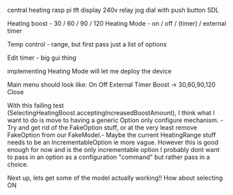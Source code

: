 central heating
rasp pi
tft display
240v relay
jog dial with push button
SDL


Heating boost - 30 / 60 / 90 / 120
Heating Mode - on / off / (timer) / external timer

Temp control - range, but first pass just a list of options

Edit timer - big gui thing


implementing Heating Mode will let me deploy the device


Main menu should look like:
On
Off
External Timer
Boost -> 30,60,90,120
Close



With this failing test (SelectingHeatingBoost.acceptingIncreasedBoostAmount),
I think what I want to do is move to having a generic Option only configure mechanism.
-Try and get rid of the FakeOption stuff, or at the very least remove FakeOption from our FakeModel.-
Maybe the current HeatingRange stuff needs to be an IncrementableOption ie more vague.
However this is good enough for now and is the only incrementable option
I probably dont want to pass in an option as a configuration "command" but rather pass in a choice.

Next up, lets get some of the model actually working!!
How about selecting ON